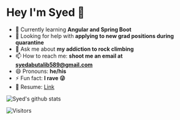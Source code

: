 # Hey I'm Syed 👋

- 🌱 Currently learning **Angular and Spring Boot**
- 🤔 Looking for help with **applying to new grad positions during quarantine**
- 💬 Ask me about **my addiction to rock climbing**
- 📫 How to reach me: **shoot me an email at syedabutalib589@gmail.com**
- 😄 Pronouns: **he/his**
- ⚡ Fun fact: **I rave 😜**
- 📝 Resume: [Link](http://abutalib.xyz/resume.pdf)

![Syed's github stats](https://github-readme-stats.vercel.app/api?username=syedabutalib&show_icons=true)

![Visitors](https://xiaoluoboding-visitor-badge.glitch.me/badge?page_id=syedabutalib.visitor-badge)
